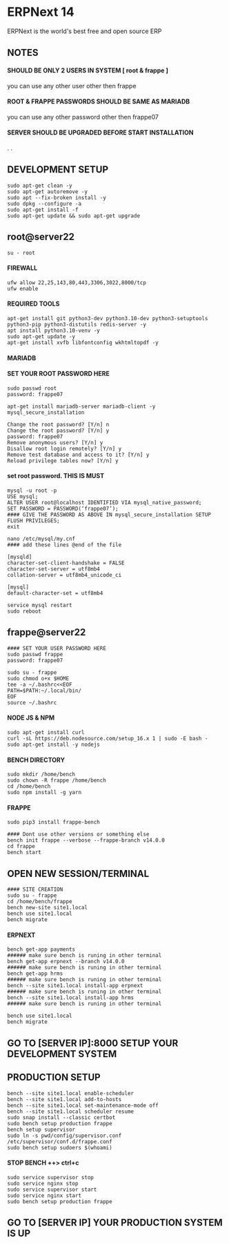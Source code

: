 # ERPNext 14
ERPNext is the world's best free and open source ERP

## NOTES

#### SHOULD BE ONLY 2 USERS IN SYSTEM [ root & frappe ]
you can use any other user other then frappe

#### ROOT & FRAPPE PASSWORDS SHOULD BE SAME AS MARIADB
you can use any other password other then frappe07

#### SERVER SHOULD BE UPGRADED BEFORE START INSTALLATION

.
.

## DEVELOPMENT SETUP

```
sudo apt-get clean -y
sudo apt-get autoremove -y
sudo apt --fix-broken install -y
sudo dpkg --configure -a
sudo apt-get install -f
sudo apt-get update && sudo apt-get upgrade
```

## root@server22
```
su - root
```
#### FIREWALL
```
ufw allow 22,25,143,80,443,3306,3022,8000/tcp
ufw enable
```
#### REQUIRED TOOLS
```
apt-get install git python3-dev python3.10-dev python3-setuptools python3-pip python3-distutils redis-server -y
apt install python3.10-venv -y
sudo apt-get update -y
apt-get install xvfb libfontconfig wkhtmltopdf -y
```
#### MARIADB
#### SET YOUR ROOT PASSWORD HERE
```
sudo passwd root
password: frappe07
```
```
apt-get install mariadb-server mariadb-client -y
mysql_secure_installation
```
```
Change the root password? [Y/n] n
Change the root password? [Y/n] y
password: frappe07
Remove anonymous users? [Y/n] y
Disallow root login remotely? [Y/n] y
Remove test database and access to it? [Y/n] y
Reload privilege tables now? [Y/n] y
```
#### set root password. THIS IS MUST
```
mysql -u root -p
USE mysql;
ALTER USER root@localhost IDENTIFIED VIA mysql_native_password;
SET PASSWORD = PASSWORD(‘frappe07’);
#### GIVE THE PASSWORD AS ABOVE IN mysql_secure_installation SETUP
FLUSH PRIVILEGES;
exit
```
```
nano /etc/mysql/my.cnf
#### add these lines @end of the file

[mysqld]
character-set-client-handshake = FALSE
character-set-server = utf8mb4
collation-server = utf8mb4_unicode_ci

[mysql]
default-character-set = utf8mb4
```
```
service mysql restart
sudo reboot
```
## frappe@server22
```
#### SET YOUR USER PASSWORD HERE
sudo passwd frappe
password: frappe07
```
```
sudo su - frappe
sudo chmod o+x $HOME
tee -a ~/.bashrc<<EOF
PATH=$PATH:~/.local/bin/
EOF
source ~/.bashrc
```
#### NODE JS & NPM
```
sudo apt-get install curl
curl -sL https://deb.nodesource.com/setup_16.x 1 | sudo -E bash -
sudo apt-get install -y nodejs
```
#### BENCH DIRECTORY
```
sudo mkdir /home/bench
sudo chown -R frappe /home/bench
cd /home/bench
sudo npm install -g yarn
```
#### FRAPPE
```
sudo pip3 install frappe-bench
```
```
#### Dont use other versions or something else
bench init frappe --verbose --frappe-branch v14.0.0
cd frappe
bench start
```
## OPEN NEW SESSION/TERMINAL
```
#### SITE CREATION
sudo su - frappe
cd /home/bench/frappe
bench new-site site1.local
bench use site1.local
bench migrate
```
#### ERPNEXT
```
bench get-app payments
###### make sure bench is runing in other terminal
bench get-app erpnext --branch v14.0.0
###### make sure bench is runing in other terminal
bench get-app hrms
###### make sure bench is runing in other terminal
bench --site site1.local install-app erpnext
###### make sure bench is runing in other terminal
bench --site site1.local install-app hrms
###### make sure bench is runing in other terminal

bench use site1.local
bench migrate
```

## GO TO [SERVER IP]:8000 SETUP YOUR DEVELOPMENT SYSTEM



## PRODUCTION SETUP
```
bench --site site1.local enable-scheduler
bench --site site1.local add-to-hosts
bench --site site1.local set-maintenance-mode off
bench --site site1.local scheduler resume
sudo snap install --classic certbot
sudo bench setup production frappe
bench setup supervisor
sudo ln -s pwd/config/supervisor.conf /etc/supervisor/conf.d/frappe.conf
sudo bench setup sudoers $(whoami)
```
#### STOP BENCH ++> ctrl+c
```
sudo service supervisor stop
sudo service nginx stop
sudo service supervisor start
sudo service nginx start
sudo bench setup production frappe
```

## GO TO [SERVER IP] YOUR PRODUCTION SYSTEM IS UP

